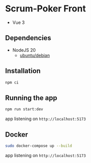 # Scrum-Poker Front

* Vue 3

## Dependencies

* NodeJS 20
  * [ubuntu/debian](https://computingforgeeks.com/how-to-install-node-js-on-ubuntu-debian/)

## Installation

```bash
npm ci
```

## Running the app

```bash
npm run start:dev
```

app listening on `http://localhost:5173`

## Docker

```bash
sudo docker-compose up --build
```

app listening on `http://localhost:5173`
